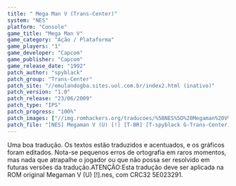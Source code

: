 ```yaml
---
title: " Mega Man V (Trans-Center)"
system: "NES"
platform: "Console"
game_title: "Mega Man V"
game_category: "Ação / Plataforma"
game_players: "1"
game_developer: "Capcom"
game_publisher: "Capcom"
game_release_date: "1992"
patch_author: "spyblack"
patch_group: "Trans-Center"
patch_site: "//emulandogba.sites.uol.com.br/index2.html (inativo)"
patch_version: "1.0"
patch_release: "23/06/2009"
patch_type: "IPS"
patch_progress: "100%"
patch_images: ["//img.romhackers.org/traducoes/%5BNES%5D%20Megaman%20V%20-%20Trans-Center%20-%201.png","//img.romhackers.org/traducoes/%5BNES%5D%20Megaman%20V%20-%20Trans-Center%20-%202.png","//img.romhackers.org/traducoes/%5BNES%5D%20Megaman%20V%20-%20Trans-Center%20-%203.png"]
patch_file: "[NES] Megaman V (U) [!] [T-BR] [T-spyblack G-Trans-Center] [V-1.0 P-100% A-2009].rar"
---
```

Uma boa tradução. Os textos estão traduzidos e acentuados, e os gráficos foram editados. Nota-se pequenos erros de ortografia em raros momentos, mas nada que atrapalhe o jogador ou que não possa ser resolvido em futuras versões da tradução.ATENÇÃO:Esta tradução deve ser aplicada na ROM original Megaman V (U) [!].nes, com CRC32 5E023291.